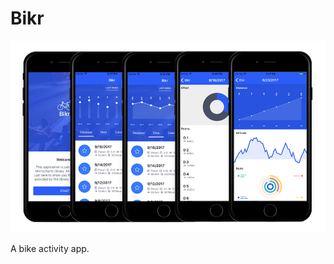 # Bikr

![Screenshot](https://github.com/aloisdeniel/Microcharts.Samples/raw/master/Bikr/screenshots.png)

A bike activity app.